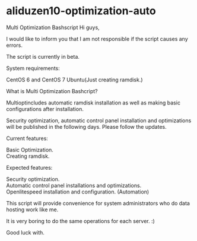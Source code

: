 # aliduzen10-optimization-auto
Multi Optimization Bashscript
Hi guys,

I would like to inform you that I am not responsible if the script causes any errors.

The script is currently in beta.

System requirements: 

CentOS 6 and CentOS 7
Ubuntu(Just creating ramdisk.)

What is Multi Optimization Bashcript?

Multioptincludes automatic ramdisk installation as well as making basic configurations after installation.

Security optimization, automatic control panel installation and optimizations will be published in the following days. Please follow the updates.


Current features:                                            
                                                              
Basic Optimization.                                                      
Creating ramdisk.                                                 
                                                              
Expected features:                                           
                                                              
Security optimization.                                       
Automatic control panel installations and optimizations.     
Openlitespeed installation and configuration. (Automation)   

This script will provide convenience for system administrators who do data hosting work like me.

It is very boring to do the same operations for each server. :)

Good luck with.
